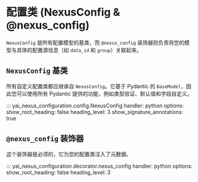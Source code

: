 # 配置类 (NexusConfig & @nexus_config)

`NexusConfig` 是所有配置模型的基类，而 `@nexus_config` 装饰器则负责将您的模型与具体的配置源信息（如 `data_id` 和 `group`）关联起来。

## `NexusConfig` 基类

所有自定义配置类都应继承自 `NexusConfig`。它基于 Pydantic 的 `BaseModel`，因此您可以使用所有 Pydantic 提供的功能，例如类型验证、默认值和字段自定义。

::: yai_nexus_configuration.config.NexusConfig
    handler: python
    options:
      show_root_heading: false
      heading_level: 3
      show_signature_annotations: true

## `@nexus_config` 装饰器

这个装饰器是必须的，它为您的配置类注入了元数据。

::: yai_nexus_configuration.decorator.nexus_config
    handler: python
    options:
      show_root_heading: false
      heading_level: 3 